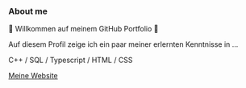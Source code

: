### About me

🌌 Willkommen auf meinem GitHub Portfolio 🌌

Auf diesem Profil zeige ich ein paar meiner erlernten Kenntnisse in ...

C++ / SQL / Typescript / HTML / CSS


[Meine Website](https://github.com/lenlan002/lenlan002/edit/main/README.md)








